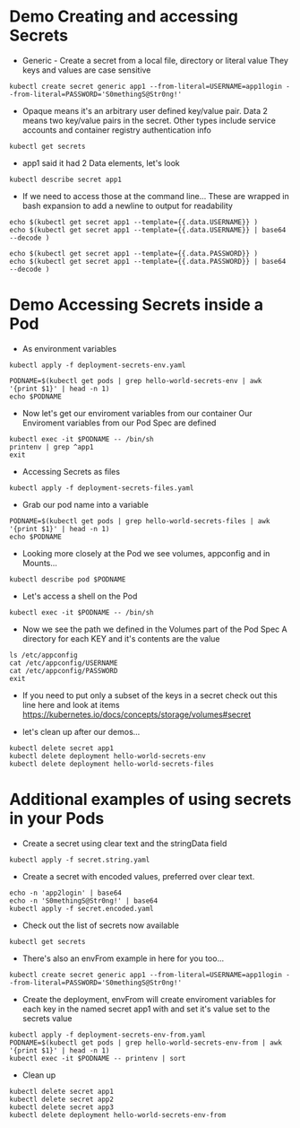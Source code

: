 # Demo Creating and accessing Secrets

- Generic - Create a secret from a local file, directory or literal value
They keys and values are case sensitive

```
kubectl create secret generic app1 --from-literal=USERNAME=app1login --from-literal=PASSWORD='S0methingS@Str0ng!'
```


- Opaque means it's an arbitrary user defined key/value pair. Data 2 means two key/value pairs in the secret.
Other types include service accounts and container registry authentication info

```
kubectl get secrets
```

- app1 said it had 2 Data elements, let's look

```
kubectl describe secret app1
```

- If we need to access those at the command line...
These are wrapped in bash expansion to add a newline to output for readability

```
echo $(kubectl get secret app1 --template={{.data.USERNAME}} )
echo $(kubectl get secret app1 --template={{.data.USERNAME}} | base64 --decode )

echo $(kubectl get secret app1 --template={{.data.PASSWORD}} )
echo $(kubectl get secret app1 --template={{.data.PASSWORD}} | base64 --decode )
```



# Demo Accessing Secrets inside a Pod

- As environment variables

```
kubectl apply -f deployment-secrets-env.yaml
```

```
PODNAME=$(kubectl get pods | grep hello-world-secrets-env | awk '{print $1}' | head -n 1)
echo $PODNAME
```

- Now let's get our enviroment variables from our container
Our Enviroment variables from our Pod Spec are defined

```
kubectl exec -it $PODNAME -- /bin/sh
printenv | grep ^app1
exit
```

- Accessing Secrets as files

```
kubectl apply -f deployment-secrets-files.yaml
```

- Grab our pod name into a variable

```
PODNAME=$(kubectl get pods | grep hello-world-secrets-files | awk '{print $1}' | head -n 1)
echo $PODNAME
```

- Looking more closely at the Pod we see volumes, appconfig and in Mounts...

```
kubectl describe pod $PODNAME
```

- Let's access a shell on the Pod

```
kubectl exec -it $PODNAME -- /bin/sh
```

- Now we see the path we defined in the Volumes part of the Pod Spec
A directory for each KEY and it's contents are the value

```
ls /etc/appconfig
cat /etc/appconfig/USERNAME
cat /etc/appconfig/PASSWORD
exit
```

- If you need to put only a subset of the keys in a secret check out this line here and look at items
https://kubernetes.io/docs/concepts/storage/volumes#secret


- let's clean up after our demos...

```
kubectl delete secret app1
kubectl delete deployment hello-world-secrets-env
kubectl delete deployment hello-world-secrets-files
```


# Additional examples of using secrets in your Pods

- Create a secret using clear text and the stringData field

```
kubectl apply -f secret.string.yaml
```

- Create a secret with encoded values, preferred over clear text.

```
echo -n 'app2login' | base64
echo -n 'S0methingS@Str0ng!' | base64
kubectl apply -f secret.encoded.yaml
```

- Check out the list of secrets now available 

```
kubectl get secrets
```

- There's also an envFrom example in here for you too...

```
kubectl create secret generic app1 --from-literal=USERNAME=app1login --from-literal=PASSWORD='S0methingS@Str0ng!'
```

- Create the deployment, envFrom will create  enviroment variables for each key in the named secret app1 with and set it's value set to the secrets value

```
kubectl apply -f deployment-secrets-env-from.yaml
PODNAME=$(kubectl get pods | grep hello-world-secrets-env-from | awk '{print $1}' | head -n 1)
kubectl exec -it $PODNAME -- printenv | sort
```

- Clean up

```
kubectl delete secret app1
kubectl delete secret app2
kubectl delete secret app3
kubectl delete deployment hello-world-secrets-env-from
```
